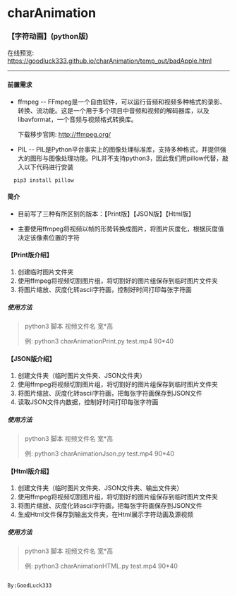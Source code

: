 # charAnimation 

### 【字符动画】(python版)
在线预览: https://goodluck333.github.io/charAnimation/temp_out/badApple.html

---

#### 前置需求

* ffmpeg -- FFmpeg是一个自由软件，可以运行音频和视频多种格式的录影、转换、流功能。这是一个用于多个项目中音频和视频的解码器库，以及libavformat，一个音频与视频格式转换库。

  下载移步官网: http://ffmpeg.org/

* PIL -- PIL是Python平台事实上的图像处理标准库，支持多种格式，并提供强大的图形与图像处理功能。PIL并不支持python3，因此我们用pillow代替，敲入以下代码进行安装
```
  pip3 install pillow
```

#### 简介

* 目前写了三种有所区别的版本：【Print版】【JSON版】【Html版】

* 主要使用ffmpeg将视频以帧的形势转换成图片，将图片灰度化，根据灰度值决定该像素位置的字符

#### 【Print版介绍】

1. 创建临时图片文件夹
2. 使用ffmpeg将视频切割图片组，将切割好的图片组保存到临时图片文件夹
3. 将图片缩放、灰度化转ascii字符画，控制好时间打印每张字符画

##### 使用方法

> python3 脚本 视频文件名 宽*高
> 
> 例: python3 charAnimationPrint.py test.mp4 90*40

#### 【JSON版介绍】

1. 创建文件夹（临时图片文件夹、JSON文件夹）
2. 使用ffmpeg将视频切割图片组，将切割好的图片组保存到临时图片文件夹
3. 将图片缩放、灰度化转ascii字符画，把每张字符画保存到JSON文件
4. 读取JSON文件内数据，控制好时间打印每张字符画

##### 使用方法

> python3 脚本 视频文件名 宽*高
> 
> 例: python3 charAnimationJson.py test.mp4 90*40

#### 【Html版介绍】

1. 创建文件夹（临时图片文件夹、JSON文件夹、输出文件夹）
2. 使用ffmpeg将视频切割图片组，将切割好的图片组保存到临时图片文件夹
3. 将图片缩放、灰度化转ascii字符画，把每张字符画保存到JSON文件
4. 生成Html文件保存到输出文件夹，在Html展示字符动画及源视频

##### 使用方法

> python3 脚本 视频文件名 宽*高
> 
> 例: python3 charAnimationHTML.py test.mp4 90*40

                                                                                    By:GoodLuck333
